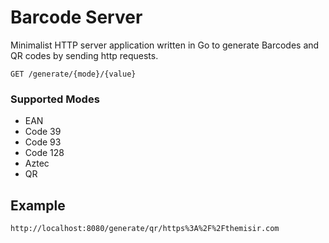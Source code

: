 # Barcode Server

Minimalist HTTP server application written in Go to generate Barcodes and QR
codes by sending http requests.

```
GET /generate/{mode}/{value}
```

### Supported Modes

* EAN
* Code 39 
* Code 93
* Code 128
* Aztec
* QR

## Example

```
http://localhost:8080/generate/qr/https%3A%2F%2Fthemisir.com
```